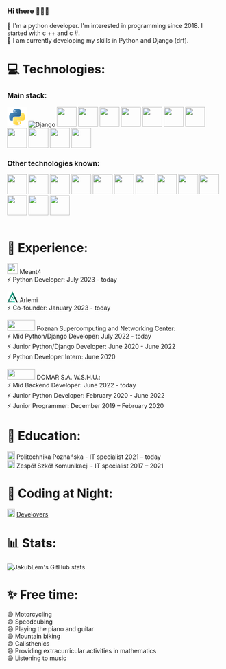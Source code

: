 ### Hi there 👋👋👋

🔭 I'm a python developer. I'm interested in programming since 2018. I started with c ++ and c #.  
🌱 I am currently developing my skills in Python and Django (drf).


# 💻 Technologies:  

<div>
<h3>Main stack:</h3>
<img src="https://github.com/devicons/devicon/blob/master/icons/python/python-original.svg" title="Python" alt="Python" width="46" height="46"/>
<img src="https://www.svgrepo.com/show/305963/django.svg" title="Django" alt="Django" width="46" height="46"/>
<img src="https://cdn.jsdelivr.net/gh/devicons/devicon/icons/docker/docker-original.svg" title="" alt="" width="46" height="46"/>
<img src="https://cdn.jsdelivr.net/gh/devicons/devicon/icons/postgresql/postgresql-original.svg" title="" alt="" width="46" height="46"/>
<img src="https://cdn.jsdelivr.net/gh/devicons/devicon/icons/mysql/mysql-original.svg" title="" alt="" width="46" height="46"/>
<img src="https://cdn.jsdelivr.net/gh/devicons/devicon/icons/git/git-original.svg" title="" alt="" width="46" height="46"/>
<img src="https://cdn.jsdelivr.net/gh/devicons/devicon/icons/jenkins/jenkins-original.svg" title="" alt="" width="46" height="46"/>
<img src="https://cdn.jsdelivr.net/gh/devicons/devicon/icons/bitbucket/bitbucket-original.svg" title="" alt="" width="46" height="46"/>
<img src="https://cdn.jsdelivr.net/gh/devicons/devicon/icons/confluence/confluence-original.svg" title="" alt="" width="46" height="46"/>
<img src="https://cdn.jsdelivr.net/gh/devicons/devicon/icons/jira/jira-original.svg" title="" alt="" width="46" height="46"/>
<img src="https://cdn.jsdelivr.net/gh/devicons/devicon/icons/linux/linux-original.svg" title="" alt="" width="46" height="46"/>
<img src="https://cdn.jsdelivr.net/gh/devicons/devicon/icons/apple/apple-original.svg" title="" alt="" width="46" height="46"/>
<img src="https://cdn.jsdelivr.net/gh/devicons/devicon/icons/vscode/vscode-original.svg" title="" alt="" width="46" height="46"/>
</div>
<div>
<h3>Other technologies known:</h3>


<img src="https://cdn.jsdelivr.net/gh/devicons/devicon/icons/c/c-original.svg" title="" alt="" width="46" height="46"/>
<img src="https://cdn.jsdelivr.net/gh/devicons/devicon/icons/csharp/csharp-original.svg" title="" alt="" width="46" height="46"/>
<img src="https://cdn.jsdelivr.net/gh/devicons/devicon/icons/cplusplus/cplusplus-original.svg" title="" alt="" width="46" height="46"/>
<img src="https://cdn.jsdelivr.net/gh/devicons/devicon/icons/qt/qt-original.svg" title="" alt="" width="46" height="46"/>
<img src="https://cdn.jsdelivr.net/gh/devicons/devicon/icons/cmake/cmake-original.svg" title="" alt="" width="46" height="46"/>
<img src="https://cdn.jsdelivr.net/gh/devicons/devicon/icons/html5/html5-original.svg" title="" alt="" width="46" height="46"/>
<img src="https://cdn.jsdelivr.net/gh/devicons/devicon/icons/css3/css3-original.svg" title="" alt="" width="46" height="46"/>
<img src="https://cdn.jsdelivr.net/gh/devicons/devicon/icons/javascript/javascript-original.svg" title="" alt="" width="46" height="46"/>
<img src="https://cdn.jsdelivr.net/gh/devicons/devicon/icons/kotlin/kotlin-original.svg" title="" alt="" width="46" height="46"/>
<img src="https://cdn.jsdelivr.net/gh/devicons/devicon/icons/php/php-original.svg" title="" alt="" width="46" height="46"/>
<img src="https://cdn.jsdelivr.net/gh/devicons/devicon/icons/oracle/oracle-original.svg" title="" alt="" width="46" height="46"/>
<img src="https://cdn.jsdelivr.net/gh/devicons/devicon/icons/digitalocean/digitalocean-original.svg" title="" alt="" width="46" height="46"/>
<img src="https://cdn.jsdelivr.net/gh/devicons/devicon/icons/heroku/heroku-plain.svg" title="" alt="" width="46" height="46"/>
</div><br>

</div>


# 👔 Experience:

<img src="https://img.shgstatic.com/clutch-static-prod/image/scale/50x50/s3fs-public/logos/17045aa7f2950d75c23d1805ebf34986.svg" width="25" height="25"/> Meant4<br>
⚡ Python Developer: July 2023 - today

<img src="https://raw.githubusercontent.com/JakubLem/JakubLem/refs/heads/main/Arlemi_sygnet_svg.png" width="25" height="25"/> Arlemi<br>
⚡ Co-founder: January 2023 - today

<img src="https://www.natak.pl/images/SpotkaniaNaTak/logo_partner%C3%B3w_spotkania_na_tak/pcss_logo.png" width="65" height="25"/>   Poznan Supercomputing and Networking Center:<br>
⚡ Mid Python/Django Developer: July 2022 - today  
⚡ Junior Python/Django Developer: June 2020 - June 2022  
⚡ Python Developer Intern: June 2020  

<img src="https://domar.com.pl/wp-content/uploads/2020/02/LOGO_DOMAR.png" width="65" height="25"/>   DOMAR S.A. W.S.H.U.:<br>
⚡ Mid Backend Developer: June 2022 - today  
⚡ Junior Python Developer: February 2020 - June 2022  
⚡ Junior Programmer: December 2019 – February 2020  


# 🏫 Education:

<img src="https://encrypted-tbn0.gstatic.com/images?q=tbn:ANd9GcSym9gXqJ6QO1jqgohu3SqvIkclQLwayqtavjx0G7cXLw&s" width="18" height="18"/> Politechnika Poznańska - IT specialist 2021 – today  <br>
<img src="https://www.zsk.poznan.pl/wp-content/uploads/2019/05/m_logo.png" width="18" height="18"/> Zespół Szkół Komunikacji - IT specialist 2017 – 2021  




# 🌃 Coding at Night:

<img src="https://avatars.githubusercontent.com/u/117314311?s=400&u=49d783d6dbe9ce7b8948ff6d9fc6ab3a8f6938b0&v=4" width="18" height="18"/>  [Develovers](https://github.com/Deve-Lovers)


# 📊 Stats:

![JakubLem's GitHub stats](https://github-readme-stats.vercel.app/api?username=JakubLem&count_private=true&theme=tokyonight)  


# ✨ Free time:

😄  Motorcycling  
😄  Speedcubing  
😄  Playing the piano and guitar  
😄  Mountain biking  
😄  Calisthenics  
😄  Providing extracurricular activities in mathematics  
😄  Listening to music  



<!--
**JakubLem/JakubLem** is a ✨ _special_ ✨ repository because its `README.md` (this file) appears on your GitHub profile.

Here are some ideas to get you started:

- 🔭 I’m currently working on ...
- 🌱 I’m currently learning ...
- 👯 I’m looking to collaborate on ...
- 🤔 I’m looking for help with ...
- 💬 Ask me about ...
- 📫 How to reach me: ...
- 😄 Pronouns: ...
- ⚡ Fun fact: ...
-->
